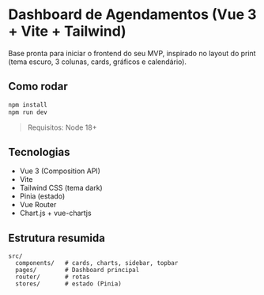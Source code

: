 # Dashboard de Agendamentos (Vue 3 + Vite + Tailwind)

Base pronta para iniciar o frontend do seu MVP, inspirado no layout do print (tema escuro, 3 colunas, cards, gráficos e calendário).

## Como rodar

```bash
npm install
npm run dev
```

> Requisitos: Node 18+

## Tecnologias
- Vue 3 (Composition API)
- Vite
- Tailwind CSS (tema dark)
- Pinia (estado)
- Vue Router
- Chart.js + vue-chartjs

## Estrutura resumida
```
src/
  components/   # cards, charts, sidebar, topbar
  pages/        # Dashboard principal
  router/       # rotas
  stores/       # estado (Pinia)
```
